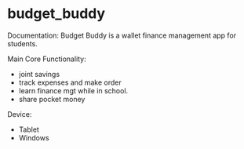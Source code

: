 # budget_buddy

Documentation: 
Budget Buddy is a wallet finance management app for students. 

Main Core Functionality: 
- joint savings
- track expenses and make order
- learn finance mgt while in school. 
- share pocket money 

Device: 
- Tablet
- Windows